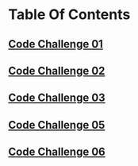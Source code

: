 # Table Of Contents

## [Code Challenge 01](./code-challenge-01/README.md)

## [Code Challenge 02](./code-challenge-02/README.md)

## [Code Challenge 03](./code-challenge-03/README.md)

## [Code Challenge 05](./code-challenge-05/README.md)

## [Code Challenge 06](./code-challenge-06/README.md)
